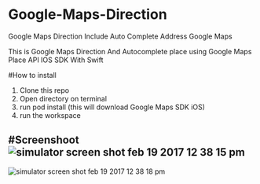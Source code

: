 # Google-Maps-Direction
Google Maps Direction Include Auto Complete Address Google Maps


This is Google Maps Direction And Autocomplete place using Google Maps Place API IOS SDK With Swift

#How to install

1. Clone this repo
2. Open directory on terminal
3. run pod install (this will download Google Maps SDK iOS)
4. run the workspace

#Screenshoot
![simulator screen shot feb 19 2017 12 38 15 pm](https://cloud.githubusercontent.com/assets/1490342/23099717/4f84d8b0-f6a0-11e6-832e-146d7951a75e.png)
-----------------
![simulator screen shot feb 19 2017 12 38 18 pm](https://cloud.githubusercontent.com/assets/1490342/23099718/4f851b72-f6a0-11e6-84f2-b43e01707d25.png)




